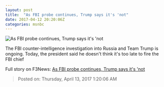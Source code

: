 ```yaml
---
layout: post
title:  "As FBI probe continues, Trump says it's 'not"
date: 2017-04-12 20:20:06Z
categories: msnbc
---
```


![As FBI probe continues, Trump says it's 'not](http://www.msnbc.com/sites/msnbc/files/styles/ratio--1_91-1--1200x630/public/ap55181415519.jpg?itok=XAlgay6U)

The FBI counter-intelligence investigation into Russia and Team Trump is ongoing. Today, the president said he doesn't think it's too late to fire the FBI chief


Full story on F3News: [As FBI probe continues, Trump says it's 'not](http://www.f3nws.com/n/KrPYkF)

> Posted on: Thursday, April 13, 2017 1:20:06 AM
